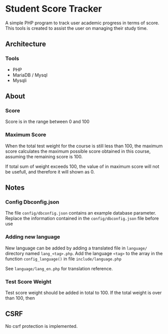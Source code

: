 # Student Score Tracker
A simple PHP program to track user academic progress in terms of score.
This tools is created to assist the user on managing their study time.

## Architecture
### Tools
* PHP
* MariaDB / Mysql
* Mysqli

## About
### Score
Score is in the range between 0 and 100

### Maximum Score
When the total test weight for the course is still less than 100, the maximum score calculates the maximum possible score obtained in this course, assuming the remaining score is 100.

If total sum of weight exceeds 100, the value of in maximum score will not be usefull, and therefore it will shown as 0.

## Notes
### Config Dbconfig.json
The file `config/dbconfig.json` contains an example database parameter.
Replace the information contained in the `config/dbconfig.json` file before use

### Adding new language
New language can be added by adding a translated file in `language/` directory named `lang_<tag>.php`.
Add the language `<tag>` to the array in the function `config_language()` in file `include/language.php`

See `language/lang_en.php` for translation reference.

### Test Score Weight
Test score weight should be added in total to 100.
If the total weight is over than 100, then 

## CSRF
No csrf protection is implemented.

